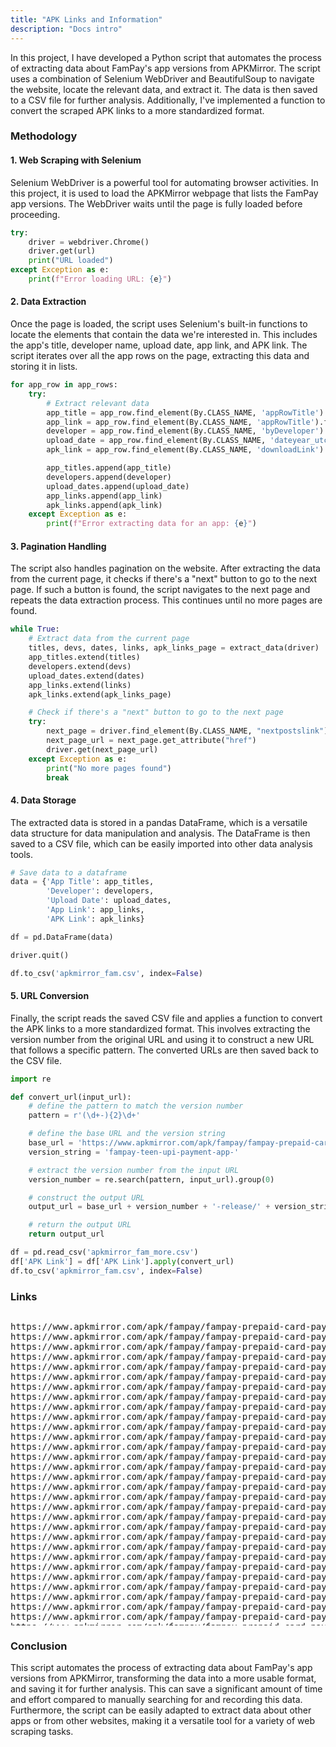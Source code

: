 ```yaml
---
title: "APK Links and Information"
description: "Docs intro"
---
```


In this project, I have developed a Python script that automates the process of extracting data about FamPay's app versions from APKMirror. The script uses a combination of Selenium WebDriver and BeautifulSoup to navigate the website, locate the relevant data, and extract it. The data is then saved to a CSV file for further analysis. Additionally, I've implemented a function to convert the scraped APK links to a more standardized format.

### Methodology

#### 1\. Web Scraping with Selenium

Selenium WebDriver is a powerful tool for automating browser activities. In this project, it is used to load the APKMirror webpage that lists the FamPay app versions. The WebDriver waits until the page is fully loaded before proceeding.

```python
try:
    driver = webdriver.Chrome()
    driver.get(url)
    print("URL loaded")
except Exception as e:
    print(f"Error loading URL: {e}")

```

#### 2\. Data Extraction

Once the page is loaded, the script uses Selenium's built-in functions to locate the elements that contain the data we're interested in. This includes the app's title, developer name, upload date, app link, and APK link. The script iterates over all the app rows on the page, extracting this data and storing it in lists.

```python
for app_row in app_rows:
    try:
        # Extract relevant data
        app_title = app_row.find_element(By.CLASS_NAME, 'appRowTitle').text
        app_link = app_row.find_element(By.CLASS_NAME, 'appRowTitle').find_element(By.TAG_NAME, 'a').get_attribute('href')
        developer = app_row.find_element(By.CLASS_NAME, 'byDeveloper').text
        upload_date = app_row.find_element(By.CLASS_NAME, 'dateyear_utc').text
        apk_link = app_row.find_element(By.CLASS_NAME, 'downloadLink').get_attribute('href')

        app_titles.append(app_title)
        developers.append(developer)
        upload_dates.append(upload_date)
        app_links.append(app_link)
        apk_links.append(apk_link)
    except Exception as e:
        print(f"Error extracting data for an app: {e}")

```

#### 3\. Pagination Handling

The script also handles pagination on the website. After extracting the data from the current page, it checks if there's a "next" button to go to the next page. If such a button is found, the script navigates to the next page and repeats the data extraction process. This continues until no more pages are found.

```python
while True:
    # Extract data from the current page
    titles, devs, dates, links, apk_links_page = extract_data(driver)
    app_titles.extend(titles)
    developers.extend(devs)
    upload_dates.extend(dates)
    app_links.extend(links)
    apk_links.extend(apk_links_page)

    # Check if there's a "next" button to go to the next page
    try:
        next_page = driver.find_element(By.CLASS_NAME, "nextpostslink")
        next_page_url = next_page.get_attribute("href")
        driver.get(next_page_url)
    except Exception as e:
        print("No more pages found")
        break

```

#### 4\. Data Storage

The extracted data is stored in a pandas DataFrame, which is a versatile data structure for data manipulation and analysis. The DataFrame is then saved to a CSV file, which can be easily imported into other data analysis tools.

```python
# Save data to a dataframe
data = {'App Title': app_titles,
        'Developer': developers,
        'Upload Date': upload_dates,
        'App Link': app_links,
        'APK Link': apk_links}

df = pd.DataFrame(data)

driver.quit()

df.to_csv('apkmirror_fam.csv', index=False)

```

#### 5\. URL Conversion

Finally, the script reads the saved CSV file and applies a function to convert the APK links to a more standardized format. This involves extracting the version number from the original URL and using it to construct a new URL that follows a specific pattern. The converted URLs are then saved back to the CSV file.

```python
import re

def convert_url(input_url):
    # define the pattern to match the version number
    pattern = r'(\d+-){2}\d+'

    # define the base URL and the version string
    base_url = 'https://www.apkmirror.com/apk/fampay/fampay-prepaid-card-payments-for-teenagers/'
    version_string = 'fampay-teen-upi-payment-app-'

    # extract the version number from the input URL
    version_number = re.search(pattern, input_url).group(0)

    # construct the output URL
    output_url = base_url + version_number + '-release/' + version_string + version_number + '-android-apk-download/'

    # return the output URL
    return output_url

df = pd.read_csv('apkmirror_fam_more.csv')
df['APK Link'] = df['APK Link'].apply(convert_url)
df.to_csv('apkmirror_fam.csv', index=False)
```

### Links

<div style="overflow: auto; height: 500px;">
<pre>
https://www.apkmirror.com/apk/fampay/fampay-prepaid-card-payments-for-teenagers/fampay-prepaid-card-payments-for-teenagers-3-2-6-release/
https://www.apkmirror.com/apk/fampay/fampay-prepaid-card-payments-for-teenagers/fampay-prepaid-card-payments-for-teenagers-3-2-5-release/
https://www.apkmirror.com/apk/fampay/fampay-prepaid-card-payments-for-teenagers/fampay-prepaid-card-payments-for-teenagers-3-2-4-release/
https://www.apkmirror.com/apk/fampay/fampay-prepaid-card-payments-for-teenagers/fampay-prepaid-card-payments-for-teenagers-3-2-3-release/
https://www.apkmirror.com/apk/fampay/fampay-prepaid-card-payments-for-teenagers/fampay-prepaid-card-payments-for-teenagers-3-2-2-release/
https://www.apkmirror.com/apk/fampay/fampay-prepaid-card-payments-for-teenagers/fampay-prepaid-card-payments-for-teenagers-3-1-7-famx-release/
https://www.apkmirror.com/apk/fampay/fampay-prepaid-card-payments-for-teenagers/fampay-prepaid-card-payments-for-teenagers-3-2-1-release/
https://www.apkmirror.com/apk/fampay/fampay-prepaid-card-payments-for-teenagers/fampay-prepaid-card-payments-for-teenagers-3-1-6-famx-release/
https://www.apkmirror.com/apk/fampay/fampay-prepaid-card-payments-for-teenagers/fampay-prepaid-card-payments-for-teenagers-3-1-1-release/
https://www.apkmirror.com/apk/fampay/fampay-prepaid-card-payments-for-teenagers/fampay-prepaid-card-payments-for-teenagers-3-0-2-release/
https://www.apkmirror.com/apk/fampay/fampay-prepaid-card-payments-for-teenagers/fampay-prepaid-card-payments-for-teenagers-3-0-1-release/
https://www.apkmirror.com/apk/fampay/fampay-prepaid-card-payments-for-teenagers/fampay-prepaid-card-payments-for-teenagers-2-9-9-release/
https://www.apkmirror.com/apk/fampay/fampay-prepaid-card-payments-for-teenagers/fampay-prepaid-card-payments-for-teenagers-2-9-8-release/
https://www.apkmirror.com/apk/fampay/fampay-prepaid-card-payments-for-teenagers/fampay-prepaid-card-payments-for-teenagers-2-9-7-release/
https://www.apkmirror.com/apk/fampay/fampay-prepaid-card-payments-for-teenagers/fampay-prepaid-card-payments-for-teenagers-2-9-6-release/
https://www.apkmirror.com/apk/fampay/fampay-prepaid-card-payments-for-teenagers/fampay-prepaid-card-payments-for-teenagers-2-9-3-release/
https://www.apkmirror.com/apk/fampay/fampay-prepaid-card-payments-for-teenagers/fampay-prepaid-card-payments-for-teenagers-2-9-2-release/
https://www.apkmirror.com/apk/fampay/fampay-prepaid-card-payments-for-teenagers/fampay-prepaid-card-payments-for-teenagers-2-9-1-release/
https://www.apkmirror.com/apk/fampay/fampay-prepaid-card-payments-for-teenagers/fampay-prepaid-card-payments-for-teenagers-2-9-0-release/
https://www.apkmirror.com/apk/fampay/fampay-prepaid-card-payments-for-teenagers/fampay-prepaid-card-payments-for-teenagers-2-8-9-release/
https://www.apkmirror.com/apk/fampay/fampay-prepaid-card-payments-for-teenagers/fampay-prepaid-card-payments-for-teenagers-2-8-7-release/
https://www.apkmirror.com/apk/fampay/fampay-prepaid-card-payments-for-teenagers/fampay-prepaid-card-payments-for-teenagers-2-8-5-release/
https://www.apkmirror.com/apk/fampay/fampay-prepaid-card-payments-for-teenagers/fampay-prepaid-card-payments-for-teenagers-2-8-4-release/
https://www.apkmirror.com/apk/fampay/fampay-prepaid-card-payments-for-teenagers/fampay-prepaid-card-payments-for-teenagers-2-8-3-release/
https://www.apkmirror.com/apk/fampay/fampay-prepaid-card-payments-for-teenagers/fampay-prepaid-card-payments-for-teenagers-2-8-1-release/
https://www.apkmirror.com/apk/fampay/fampay-prepaid-card-payments-for-teenagers/fampay-prepaid-card-payments-for-teenagers-2-2-7-release/
https://www.apkmirror.com/apk/fampay/fampay-prepaid-card-payments-for-teenagers/fampay-prepaid-card-payments-for-teenagers-2-2-3-release/
https://www.apkmirror.com/apk/fampay/fampay-prepaid-card-payments-for-teenagers/fampay-prepaid-card-payments-for-teenagers-2-1-7-release/
https://www.apkmirror.com/apk/fampay/fampay-prepaid-card-payments-for-teenagers/fampay-prepaid-card-payments-for-teenagers-2-1-6-release/
https://www.apkmirror.com/apk/fampay/fampay-prepaid-card-payments-for-teenagers/fampay-prepaid-card-payments-for-teenagers-2-1-4-release/
https://www.apkmirror.com/apk/fampay/fampay-prepaid-card-payments-for-teenagers/fampay-prepaid-card-payments-for-teenagers-2-1-2-release/
https://www.apkmirror.com/apk/fampay/fampay-prepaid-card-payments-for-teenagers/fampay-prepaid-card-payments-for-teenagers-2-0-8-release/
https://www.apkmirror.com/apk/fampay/fampay-prepaid-card-payments-for-teenagers/fampay-prepaid-card-payments-for-teenagers-2-0-7-release/
https://www.apkmirror.com/apk/fampay/fampay-prepaid-card-payments-for-teenagers/fampay-prepaid-card-payments-for-teenagers-2-0-6-release/
https://www.apkmirror.com/apk/fampay/fampay-prepaid-card-payments-for-teenagers/fampay-prepaid-card-payments-for-teenagers-2-0-4-release/
https://www.apkmirror.com/apk/fampay/fampay-prepaid-card-payments-for-teenagers/fampay-prepaid-card-payments-for-teenagers-2-0-3-release/
https://www.apkmirror.com/apk/fampay/fampay-prepaid-card-payments-for-teenagers/fampay-prepaid-card-payments-for-teenagers-2-0-2-release/
https://www.apkmirror.com/apk/fampay/fampay-prepaid-card-payments-for-teenagers/fampay-prepaid-card-payments-for-teenagers-2-0-0-release/
https://www.apkmirror.com/apk/fampay/fampay-prepaid-card-payments-for-teenagers/fampay-prepaid-card-payments-for-teenagers-1-9-9-release/
https://www.apkmirror.com/apk/fampay/fampay-prepaid-card-payments-for-teenagers/fampay-prepaid-card-payments-for-teenagers-1-9-7-release/
https://www.apkmirror.com/apk/fampay/fampay-prepaid-card-payments-for-teenagers/fampay-prepaid-card-payments-for-teenagers-1-9-4-release/
https://www.apkmirror.com/apk/fampay/fampay-prepaid-card-payments-for-teenagers/fampay-prepaid-card-payments-for-teenagers-1-9-0-release/
https://www.apkmirror.com/apk/fampay/fampay-prepaid-card-payments-for-teenagers/fampay-prepaid-card-payments-for-teenagers-1-8-9-release/
https://www.apkmirror.com/apk/fampay/fampay-prepaid-card-payments-for-teenagers/fampay-prepaid-card-payments-for-teenagers-1-8-8-release/
https://www.apkmirror.com/apk/fampay/fampay-prepaid-card-payments-for-teenagers/fampay-prepaid-card-payments-for-teenagers-1-8-7-release/
https://www.apkmirror.com/apk/fampay/fampay-prepaid-card-payments-for-teenagers/fampay-prepaid-card-payments-for-teenagers-1-8-6-release/
https://www.apkmirror.com/apk/fampay/fampay-prepaid-card-payments-for-teenagers/fampay-prepaid-card-payments-for-teenagers-1-8-5-release/
https://www.apkmirror.com/apk/fampay/fampay-prepaid-card-payments-for-teenagers/fampay-prepaid-card-payments-for-teenagers-1-8-3-release/
https://www.apkmirror.com/apk/fampay/fampay-prepaid-card-payments-for-teenagers/fampay-prepaid-card-payments-for-teenagers-1-8-1-release/
https://www.apkmirror.com/apk/fampay/fampay-prepaid-card-payments-for-teenagers/fampay-prepaid-card-payments-for-teenagers-1-7-8-release/
https://www.apkmirror.com/apk/fampay/fampay-prepaid-card-payments-for-teenagers/fampay-prepaid-card-payments-for-teenagers-1-7-7-release/
https://www.apkmirror.com/apk/fampay/fampay-prepaid-card-payments-for-teenagers/fampay-prepaid-card-payments-for-teenagers-1-7-5-release/
https://www.apkmirror.com/apk/fampay/fampay-prepaid-card-payments-for-teenagers/fampay-prepaid-card-payments-for-teenagers-1-7-4-release/
https://www.apkmirror.com/apk/fampay/fampay-prepaid-card-payments-for-teenagers/fampay-prepaid-card-payments-for-teenagers-1-7-3-release/
https://www.apkmirror.com/apk/fampay/fampay-prepaid-card-payments-for-teenagers/fampay-prepaid-card-payments-for-teenagers-1-7-2-release/
https://www.apkmirror.com/apk/fampay/fampay-prepaid-card-payments-for-teenagers/fampay-prepaid-card-payments-for-teenagers-1-7-1-release/
https://www.apkmirror.com/apk/fampay/fampay-prepaid-card-payments-for-teenagers/fampay-prepaid-card-payments-for-teenagers-1-6-9-release/
https://www.apkmirror.com/apk/fampay/fampay-prepaid-card-payments-for-teenagers/fampay-prepaid-card-payments-for-teenagers-1-6-8-release/
https://www.apkmirror.com/apk/fampay/fampay-prepaid-card-payments-for-teenagers/fampay-prepaid-card-payments-for-teenagers-1-6-7-release/
https://www.apkmirror.com/apk/fampay/fampay-prepaid-card-payments-for-teenagers/fampay-prepaid-card-payments-for-teenagers-1-6-6-release/
https://www.apkmirror.com/apk/fampay/fampay-prepaid-card-payments-for-teenagers/fampay-prepaid-card-payments-for-teenagers-1-6-2-release/
https://www.apkmirror.com/apk/fampay/fampay-prepaid-card-payments-for-teenagers/fampay-prepaid-card-payments-for-teenagers-1-6-1-release/
https://www.apkmirror.com/apk/fampay/fampay-prepaid-card-payments-for-teenagers/fampay-prepaid-card-payments-for-teenagers-1-5-9-release/
https://www.apkmirror.com/apk/fampay/fampay-prepaid-card-payments-for-teenagers/fampay-prepaid-card-payments-for-teenagers-1-5-8-release/
https://www.apkmirror.com/apk/fampay/fampay-prepaid-card-payments-for-teenagers/fampay-prepaid-card-payments-for-teenagers-1-5-6-release/
https://www.apkmirror.com/apk/fampay/fampay-prepaid-card-payments-for-teenagers/fampay-prepaid-card-payments-for-teenagers-1-5-5-release/
https://www.apkmirror.com/apk/fampay/fampay-prepaid-card-payments-for-teenagers/fampay-prepaid-card-payments-for-teenagers-1-5-3-release/
https://www.apkmirror.com/apk/fampay/fampay-prepaid-card-payments-for-teenagers/fampay-prepaid-card-payments-for-teenagers-1-4-8-release/
https://www.apkmirror.com/apk/fampay/fampay-prepaid-card-payments-for-teenagers/fampay-prepaid-card-payments-for-teenagers-1-4-7-release/
https://www.apkmirror.com/apk/fampay/fampay-prepaid-card-payments-for-teenagers/fampay-prepaid-card-payments-for-teenagers-1-4-5-release/
https://www.apkmirror.com/apk/fampay/fampay-prepaid-card-payments-for-teenagers/fampay-prepaid-card-payments-for-teenagers-1-4-1-release/
</pre>
</div>


### Conclusion

This script automates the process of extracting data about FamPay's app versions from APKMirror, transforming the data into a more usable format, and saving it for further analysis. This can save a significant amount of time and effort compared to manually searching for and recording this data. Furthermore, the script can be easily adapted to extract data about other apps or from other websites, making it a versatile tool for a variety of web scraping tasks.